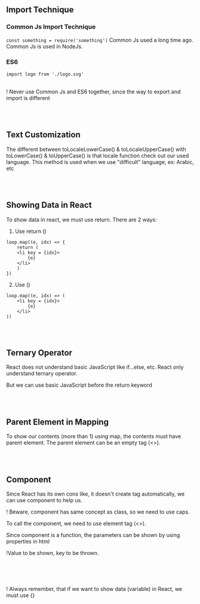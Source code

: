 ## Import Technique
### Common Js Import Technique
`const something = require('something')`
Common Js used a long time ago. Common Js is used in NodeJs. 

### ES6 
`import logo from './logo.svg'`

<br>
! Never use Common Js and ES6 together, since the way to export and import is different

<br><br>

## Text Customization
The different between toLocaleLowerCase() & toLocaleUpperCase() with toLowerCase() & toUpperCase() is that locale function check out our used language. This method is used when we use "difficult" language, ex: Arabic, etc

<br><br>

## Showing Data in React
To show data in react, we must use return. There are 2 ways:
1. Use return ()
```
loop.map((e, idx) => {
    return (
    <li key = {idx}>
        {e}
    </li>
    )
})
```
2. Use ()
```
loop.map((e, idx) => (
    <li key = {idx}>
        {e}
    </li>
))
```

<br> <br>

## Ternary Operator
React does not understand basic JavaScript like if...else, etc. React only understand ternary operator. 

But we can use basic JavaScript before the return keyword

<br> <br>

## Parent Element in Mapping
To show our contents (more than 1) using map, the contents must have parent element. The parent element can be an empty tag (<>).

<br> <br>

## Component
Since React has its own cons like, it doesn't create tag automatically, we can use component to help us. 

! Beware, component has same concept as class, so we need to use caps. 

To call the component, we need to use element tag (<>).

Since component is a function, the parameters can be shown by using properties in html

!Value to be shown, key to be thrown.

<br><br><br>

! Always remember, that if we want to show data (variable) in React, we must use {}